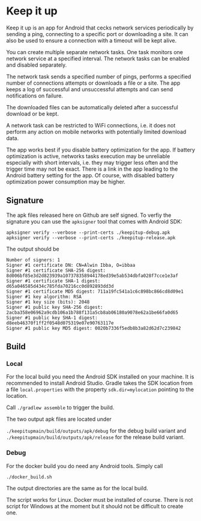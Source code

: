 # Keep it up

Keep it up is an app for Android that cecks network services periodically by sending a ping, connecting to a specific port or downloading a site. It can also be used to ensure a connection with a timeout will be kept alive.

You can create multiple separate network tasks. One task monitors one network service at a specified interval. The network tasks can be enabled and disabled separately.

The network task sends a specified number of pings, performs a specified number of connections attempts or downloads a file or a site. The app keeps a log of successful and unsuccessful attempts and can send notifications on failure.

The downloaded files can be automatically deleted after a successful download or be kept.

A network task can be restricted to WiFi connections, i.e. it does not perform any action on mobile networks with potentially limited download data.

The app works best if you disable  battery optimization for the app. If battery optimization is active, networks tasks execution may be unreliable especially with short intervals, i.e. they may trigger less often and the trigger time may not be exact. There is a link in the app leading to the Android battery setting for the app. Of course, with disabled battery optimization power consumption may be higher.

## Signature

The apk files released here on Github are self signed. To verfiy the signature you can use the `apksigner` tool that comes with Android SDK:

`apksigner verify --verbose --print-certs ./keepitup-debug.apk`
`apksigner verify --verbose --print-certs ./keepitup-release.apk`

The output should be

```
Number of signers: 1
Signer #1 certificate DN: CN=Alwin Ibba, O=ibbaa
Signer #1 certificate SHA-256 digest: 8d006bf85e3d2d823939a107378358944178ed39e5ab534dbfa028f7cce1e3af
Signer #1 certificate SHA-1 digest: d65a046585d434c785fda70216cc0d892893dd3d
Signer #1 certificate MD5 digest: 711a19fc541a1c6c898bc866cd8d09e1
Signer #1 key algorithm: RSA
Signer #1 key size (bits): 2048
Signer #1 public key SHA-256 digest: 2acba358e06962a9cdb106a1b788f131a5cb8ab06180a9078e62a1be66fa0d65
Signer #1 public key SHA-1 digest: d8eeb46370f1ff2f0548d075319e07e90763117e
Signer #1 public key MD5 digest: 0020b7336f5edb8b3a82d62d7c239842
```

## Build

### Local

For the local build you need the Android SDK installed on your machine. It is recommended to install Android Studio. Gradle takes the SDK location from a file `local.properties` with the property `sdk.dir=mylocation` pointing to the location.

Call `./gradlew assemble` to trigger the build.

The two output apk files are located under

`./keepitupmain/build/outputs/apk/debug` for the debug build variant and `./keepitupmain/build/outputs/apk/release` for the release build variant.

### Debug

For the docker build you do need any Android tools. Simply call

`./docker_build.sh`

The output directories are the same as for the local build. 

The script works for Linux. Docker must be installed of course. There is not script for Windows at the moment but it should not be difficult to create one.



